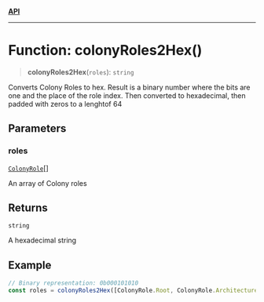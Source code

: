 [**API**](../README.md)

***

# Function: colonyRoles2Hex()

> **colonyRoles2Hex**(`roles`): `string`

Converts Colony Roles to hex. Result is a binary number where the bits are one and the place of the role index. Then converted to hexadecimal, then padded with zeros to a lenghtof 64

## Parameters

### roles

[`ColonyRole`](../enumerations/ColonyRole.md)[]

An array of Colony roles

## Returns

`string`

A hexadecimal string

## Example

```typescript
// Binary representation: 0b000101010
const roles = colonyRoles2Hex([ColonyRole.Root, ColonyRole.Architecture, ColonyRole.Funding]); // '0x000000000000000000000000000000000000000000000000000000000000002a'
```
